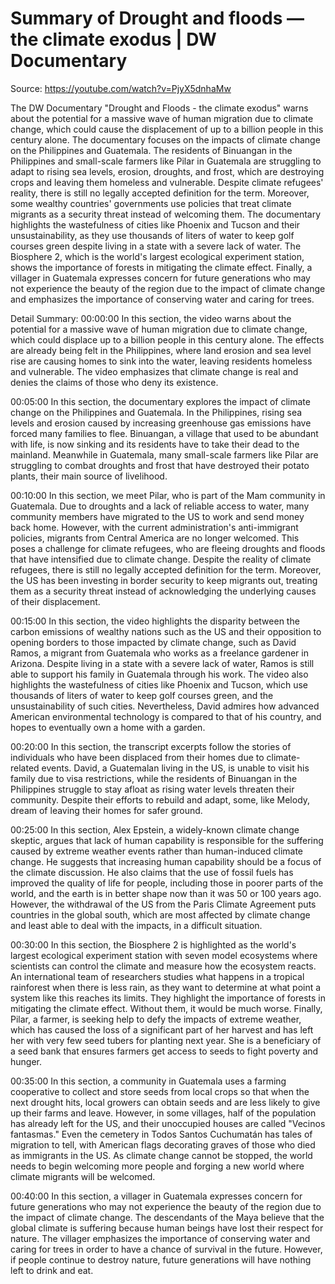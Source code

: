 # Summary of Drought and floods — the climate exodus | DW Documentary

Source: https://youtube.com/watch?v=PjyX5dnhaMw

The DW Documentary "Drought and Floods - the climate exodus" warns about the potential for a massive wave of human migration due to climate change, which could cause the displacement of up to a billion people in this century alone. The documentary focuses on the impacts of climate change on the Philippines and Guatemala. The residents of Binuangan in the Philippines and small-scale farmers like Pilar in Guatemala are struggling to adapt to rising sea levels, erosion, droughts, and frost, which are destroying crops and leaving them homeless and vulnerable. Despite climate refugees' reality, there is still no legally accepted definition for the term. Moreover, some wealthy countries' governments use policies that treat climate migrants as a security threat instead of welcoming them. The documentary highlights the wastefulness of cities like Phoenix and Tucson and their unsustainability, as they use thousands of liters of water to keep golf courses green despite living in a state with a severe lack of water. The Biosphere 2, which is the world's largest ecological experiment station, shows the importance of forests in mitigating the climate effect. Finally, a villager in Guatemala expresses concern for future generations who may not experience the beauty of the region due to the impact of climate change and emphasizes the importance of conserving water and caring for trees.

Detail Summary: 
00:00:00
In this section, the video warns about the potential for a massive wave of human migration due to climate change, which could displace up to a billion people in this century alone. The effects are already being felt in the Philippines, where land erosion and sea level rise are causing homes to sink into the water, leaving residents homeless and vulnerable. The video emphasizes that climate change is real and denies the claims of those who deny its existence.

00:05:00
In this section, the documentary explores the impact of climate change on the Philippines and Guatemala. In the Philippines, rising sea levels and erosion caused by increasing greenhouse gas emissions have forced many families to flee. Binuangan, a village that used to be abundant with life, is now sinking and its residents have to take their dead to the mainland. Meanwhile in Guatemala, many small-scale farmers like Pilar are struggling to combat droughts and frost that have destroyed their potato plants, their main source of livelihood.

00:10:00
In this section, we meet Pilar, who is part of the Mam community in Guatemala. Due to droughts and a lack of reliable access to water, many community members have migrated to the US to work and send money back home. However, with the current administration's anti-immigrant policies, migrants from Central America are no longer welcomed. This poses a challenge for climate refugees, who are fleeing droughts and floods that have intensified due to climate change. Despite the reality of climate refugees, there is still no legally accepted definition for the term. Moreover, the US has been investing in border security to keep migrants out, treating them as a security threat instead of acknowledging the underlying causes of their displacement.

00:15:00
In this section, the video highlights the disparity between the carbon emissions of wealthy nations such as the US and their opposition to opening borders to those impacted by climate change, such as David Ramos, a migrant from Guatemala who works as a freelance gardener in Arizona. Despite living in a state with a severe lack of water, Ramos is still able to support his family in Guatemala through his work. The video also highlights the wastefulness of cities like Phoenix and Tucson, which use thousands of liters of water to keep golf courses green, and the unsustainability of such cities. Nevertheless, David admires how advanced American environmental technology is compared to that of his country, and hopes to eventually own a home with a garden.

00:20:00
In this section, the transcript excerpts follow the stories of individuals who have been displaced from their homes due to climate-related events. David, a Guatemalan living in the US, is unable to visit his family due to visa restrictions, while the residents of Binuangan in the Philippines struggle to stay afloat as rising water levels threaten their community. Despite their efforts to rebuild and adapt, some, like Melody, dream of leaving their homes for safer ground.

00:25:00
In this section, Alex Epstein, a widely-known climate change skeptic, argues that lack of human capability is responsible for the suffering caused by extreme weather events rather than human-induced climate change. He suggests that increasing human capability should be a focus of the climate discussion. He also claims that the use of fossil fuels has improved the quality of life for people, including those in poorer parts of the world, and the earth is in better shape now than it was 50 or 100 years ago. However, the withdrawal of the US from the Paris Climate Agreement puts countries in the global south, which are most affected by climate change and least able to deal with the impacts, in a difficult situation.

00:30:00
In this section, the Biosphere 2 is highlighted as the world's largest ecological experiment station with seven model ecosystems where scientists can control the climate and measure how the ecosystem reacts. An international team of researchers studies what happens in a tropical rainforest when there is less rain, as they want to determine at what point a system like this reaches its limits. They highlight the importance of forests in mitigating the climate effect. Without them, it would be much worse. Finally, Pilar, a farmer, is seeking help to defy the impacts of extreme weather, which has caused the loss of a significant part of her harvest and has left her with very few seed tubers for planting next year. She is a beneficiary of a seed bank that ensures farmers get access to seeds to fight poverty and hunger.

00:35:00
In this section, a community in Guatemala uses a farming cooperative to collect and store seeds from local crops so that when the next drought hits, local growers can obtain seeds and are less likely to give up their farms and leave. However, in some villages, half of the population has already left for the US, and their unoccupied houses are called "Vecinos fantasmas." Even the cemetery in Todos Santos Cuchumatán has tales of migration to tell, with American flags decorating graves of those who died as immigrants in the US. As climate change cannot be stopped, the world needs to begin welcoming more people and forging a new world where climate migrants will be welcomed.

00:40:00
In this section, a villager in Guatemala expresses concern for future generations who may not experience the beauty of the region due to the impact of climate change. The descendants of the Maya believe that the global climate is suffering because human beings have lost their respect for nature. The villager emphasizes the importance of conserving water and caring for trees in order to have a chance of survival in the future. However, if people continue to destroy nature, future generations will have nothing left to drink and eat.

